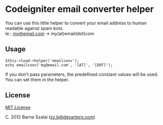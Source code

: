 # Codeigniter email converter helper

You can use this little helper to convert your email address to human readable against spam bots.  
Ie.: my@email.com -> my(at)email(dot)com

## Usage

    $this->load->helper('emailconv');
    echo emailconv('my@email.com', '[AT]', '[DOT]');

If you don't pass parameters, the predefined constant values will be used. You can set them in the helper.

## License

[MIT License](http://www.opensource.org/licenses/MIT)

C. 2012 Barna Szalai (sz.b@devartpro.com)